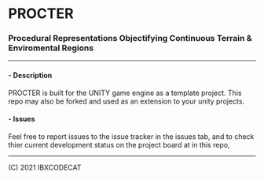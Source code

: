 # PROCTER
### Procedural Representations Objectifying Continuous Terrain & Enviromental Regions

---

#### - Description

PROCTER is built for the UNITY game engine as a template project. This repo may also be forked and used as an extension to your unity projects.

#### - Issues
Feel free to report issues to the issue tracker in the issues tab, and to check thier current development status on the project board at in this repo,

---

(C) 2021 IBXCODECAT
